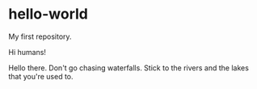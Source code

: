 # hello-world
My first repository.

Hi humans!

Hello there. Don't go chasing waterfalls. Stick to the rivers and the lakes that you're used to.
